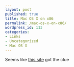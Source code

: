 ```yaml
---
layout: post
published: true
title: Mac OS X on x86
permalink: /mac-os-x-on-x86/
wordpress_id: 113
categories:
- Links
- Uncategorized
- Mac OS X
---
```



Seems like <a href="http://xplodenet.com/">this site</a> got the clue
